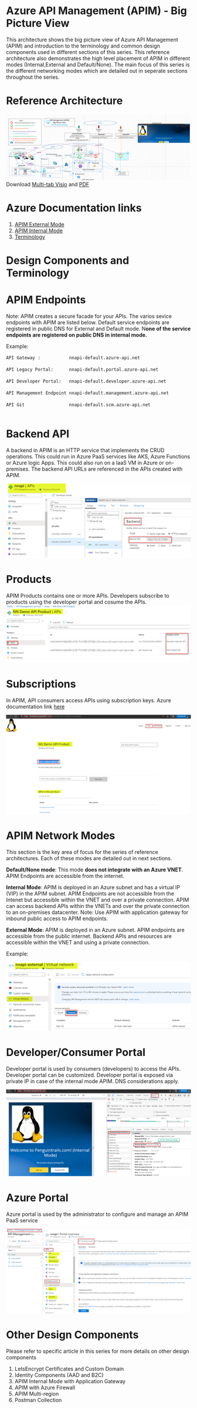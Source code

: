 # Azure API Management (APIM) - Big Picture View

This architecture shows the big picture view of Azure API Management (APIM) and introduction to the terminology and common design components used in different sections of this series. This reference architecture also demonstrates the high level placement of APIM in different modes (Internal,External and Default/None). The main focus of this series is the different networking modes which are detailed out in seperate sections throughout the series.

# Reference Architecture

![APIM Architecture](images/common/all-modes.png)
Download [Multi-tab Visio](APIM-all-reference-architectures-visio.vsdx) and [PDF](APIM-all-reference-architectures-PDF.pdf)

# Azure Documentation links

1. [APIM External Mode](https://docs.microsoft.com/en-us/azure/api-management/api-management-using-with-vnet)
2. [APIM Internal Mode](https://docs.microsoft.com/en-us/azure/api-management/api-management-using-with-internal-vnet)
3. [Terminology](https://docs.microsoft.com/en-us/azure/api-management/api-management-terminology)

# Design Components and Terminology

# APIM Endpoints
Note: APIM creates a secure facade for your APIs. The varios sevice endpoints with APIM are listed below. Default service endpoints are registered in public DNS for External and Default mode. N**one of the service endpoints are registered on public DNS in internal mode.**

Example:

```
API Gateway :           nnapi-default.azure-api.net

API Legacy Portal:      nnapi-default.portal.azure-api.net

API Developer Portal:   nnapi-default.developer.azure-api.net

API Management Endpoint nnapi-default.management.azure-api.net

API Git                 nnapi-default.scm.azure-api.net


```

# Backend API

A backend in APIM is an HTTP service that implements the CRUD operations. This could run in Azure PaaS services like AKS, Azure Functions or Azure logic Apps. This could also run on a IaaS VM in Azure or on-premises.  The backend API URLs are referenced in the APIs created with APIM.

![APIM Architecture](images/common/backend-api.png)


# Products

APIM Products contains one or more APIs. Developers subscribe to products using the developer portal and cosume the APIs.
![APIM Architecture](images/common/products.png)

# Subscriptions
In APIM, API consumers access APIs using subscription keys. Azure documentation link [here](https://docs.microsoft.com/en-us/azure/api-management/api-management-subscriptions)

![APIM Architecture](images/common/subscriptions.png)


# APIM Network Modes

This section is the key area of focus for the series of reference architectures. Each of these modes are detailed out in next sections.

**Default/None mode**: This mode **does not integrate with an Azure VNET**. APIM Endpoints are accessible from the internet.

**Internal Mode**:  APIM is deployed in an Azure subnet and has a virtual IP (VIP) in the APIM subnet. APIM Endpoints are not accessible from the Intenet but accessible within the VNET and over a private connection. APIM can access backend APIs within the VNETs and over the private connection to an on-premises datacenter.  Note: Use APIM with application gateway for inbound public access to APIM endpoints.

**External Mode**: APIM is deployed in an Azure subnet. APIM endpoints are accessible from the public internet. Backend APIs and resources are accessible within the VNET and using a private connection.

Example:

 ![APIM Architecture](images/external/apim-mode.png)

# Developer/Consumer Portal
Developer portal is used by consumers (developers) to access the APIs. Developer portal can be customized. Developer portal is exposed via private IP in case of the internal mode APIM. DNS considerations apply.

 ![APIM Architecture](images/internal/dev-portal.png)

# Azure Portal

Azure portal is used by the administrator to configure and manage an APIM PaaS service

 ![APIM Architecture](images/common/azure-portal.png)


# Other Design Components
Please refer to specific article in this series for more details on other design components

1. LetsEncrypt Certificates and Custom Domain 
2. Identity Components (AAD and B2C)
2. APIM Internal Mode with Application Gateway
3. APIM with Azure Firewall
4. APIM Multi-region
5. Postman Collection


